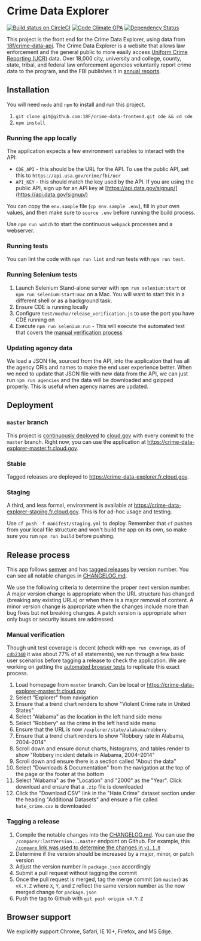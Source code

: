 # Crime Data Explorer

[![Build status on CircleCI](https://circleci.com/gh/18F/crime-data-frontend/tree/master.svg?style=svg)](https://circleci.com/gh/18F/crime-data-frontend/tree/master) [![Code Climate GPA](https://codeclimate.com/github/18F/crime-data-frontend/badges/gpa.svg)](https://codeclimate.com/github/18F/crime-data-frontend) [![Dependency Status](https://gemnasium.com/badges/github.com/18F/crime-data-frontend.svg)](https://gemnasium.com/github.com/18F/crime-data-frontend)

This project is the front end for the Crime Data Explorer, using data from [18f/crime-data-api](https://github.com/18f/crime-data-api). The Crime Data Explorer is a website that allows law enforcement and the general public to more easily access [Uniform Crime Reporting (UCR)](https://ucr.fbi.gov/) data. Over 18,000 city, university and college, county, state, tribal, and federal law enforcement agencies voluntarily report crime data to the program, and the FBI publishes it in [annual reports](https://ucr.fbi.gov/ucr-publications).

## Installation

You will need `node` and `npm` to install and run this project.

1. `git clone git@github.com:18F/crime-data-frontend.git cde && cd cde`
2. `npm install`

### Running the app locally

The application expects a few environment variables to interact with the API:
* `CDE_API` - this should be the URL for the API. To use the public API, set this to `https://api.usa.gov/crime/fbi/ucr`
* `API_KEY` - this should match the key used by the API. If you are using the public API, sign up for an API key at [https://api.data.gov/signup/](https://api.data.gov/signup/)

You can copy the `env.sample` file (`cp env.sample .env`), fill in your own values, and then make sure to `source .env` before running the build process.

Use `npm run watch` to start the continuous `webpack` processes and a webserver.

### Running tests

You can lint the code with `npm run lint` and run tests with `npm run test`.

### Running Selenium tests
1. Launch Selenium Stand-alone server with `npm run selenium:start` or `npm run selenium:start:mac` on a Mac. You will want to start this in a different shell or as a background task.
2. Ensure CDE is running locally
3. Configure `test/mocha/release_verification.js` to use the port you have CDE running on
4. Execute `npm run selenium:run` - This will execute the automated test that covers the [manual verification process](#manual-verification)

### Updating agency data

We load a JSON file, sourced from the API, into the application that has all the agency ORIs and names to make the end user experience better. When we need to update that JSON file with new data from the API, we can just run `npm run agencies` and the data will be downloaded and gzipped properly. This is useful when agency names are updated.

## Deployment

### `master` branch

This project is [continuously deployed](circle.yml) to [cloud.gov](https://cloud.gov) with every commit to the `master` branch. Right now, you can use the application at https://crime-data-explorer-master.fr.cloud.gov.

### Stable

Tagged releases are deployed to https://crime-data-explorer.fr.cloud.gov.

### Staging

A third, and less formal, environment is available at https://crime-data-explorer-staging.fr.cloud.gov. This is for ad-hoc usage and testing.

Use `cf push -f manifest/staging.yml` to deploy. Remember that `cf` pushes from your local file structure and won't build the app on its own, so make sure you run `npm run build` before pushing.

## Release process

This app follows [semver](http://semver.org/) and has [tagged releases](https://github.com/18F/crime-data-frontend/releases) by version number. You can see all notable changes in [CHANGELOG.md](https://github.com/18F/crime-data-frontend/blob/master/CHANGELOG.md).

We use the following criteria to determine the proper next version number. A major version change is appropriate when the URL structure has changed (breaking any existing URLs) or when there is a major removal of content. A minor version change is appropriate when the changes include more than bug fixes but not breaking changes. A patch version is appropriate when only bugs or security issues are addressed.

### Manual verification

Though unit test coverage is decent (check with `npm run coverage`, as of [`cdb2340`](https://github.com/18F/crime-data-frontend/commit/cdb2340830b0325dc9a05ba443a1a84c2e835430) it was about 77% of all statements), we run through a few basic user scenarios before tagging a release to check the application. We are working on getting the [automated browser tests](#running-selenium-tests) to replicate this exact process.

1. Load homepage from `master` branch. Can be local or https://crime-data-explorer-master.fr.cloud.gov
2. Select "Explorer" from navigation
3. Ensure that a trend chart renders to show "Violent Crime rate in United States"
4. Select "Alabama" as the location in the left hand side menu
5. Select "Robbery" as the crime in the left hand side menu
6. Ensure that the URL is now `/explorer/state/alabama/robbery`
7. Ensure that a trend chart renders to show "Robbery rate in Alabama, 2004–2014"
8. Scroll down and ensure donut charts, histograms, and tables render to show "Robbery incident details in Alabama, 2004–2014"
9. Scroll down and ensure there is a section called "About the data"
10. Select "Downloads & Documentation" from the navigation at the top of the page or the footer at the bottom
11. Select "Alabama" as the "Location" and "2000" as the "Year". Click download and ensure that a `.zip` file is downloaded
12. Click the "Download CSV" link in the "Hate Crime" dataset section under the heading "Additional Datasets" and ensure a file called `hate_crime.csv` is downloaded

### Tagging a release

1. Compile the notable changes into the [CHANGELOG.md](https://github.com/18F/crime-data-frontend/blob/master/CHANGELOG.md). You can use the `/compare/:lastVersion...master` endpoint on Github. For example, this [`/compare` link was used to determine the changes in `v1.1.0`](https://github.com/18F/crime-data-frontend/compare/v1.0.0...33edf933009664a74e2601aa369f4bb6a67394c5)
2. Determine if the version should be increased by a major, minor, or patch version
3. Adjust the version number in `package.json` accordingly
4. Submit a pull request without tagging the commit
5. Once the pull request is merged, tag the merge commit (on `master`) as `vX.Y.Z` where `X`, `Y`, and `Z` reflect the same version number as the now merged change for `package.json`
6. Push the tag to Github with `git push origin vX.Y.Z`

## Browser support

We explicitly support Chrome, Safari, IE 10+, Firefox, and MS Edge.

